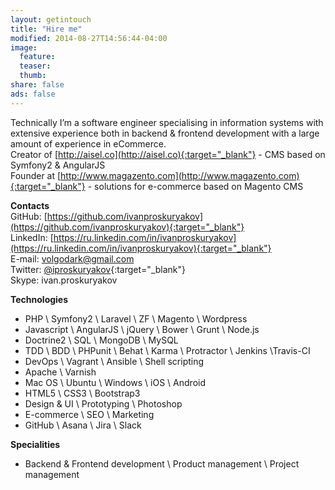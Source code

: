 ```yaml
---
layout: getintouch
title: "Hire me"
modified: 2014-08-27T14:56:44-04:00
image:
  feature:
  teaser:
  thumb:
share: false
ads: false
---
```


Technically I’m a software engineer specialising in information systems with extensive experience both in backend & frontend development with a large amount of experience in eCommerce.<br/>
Creator of [http://aisel.co](http://aisel.co){:target="_blank"} - CMS based on Symfony2 & AngularJS <br/>
Founder at [http://www.magazento.com](http://www.magazento.com){:target="_blank"} - solutions for e-commerce based on Magento CMS<br/>

**Contacts**<br/>
GitHub: [https://github.com/ivanproskuryakov](https://github.com/ivanproskuryakov){:target="_blank"}<br/>
LinkedIn: [https://ru.linkedin.com/in/ivanproskuryakov](https://ru.linkedin.com/in/ivanproskuryakov){:target="_blank"}<br/>
E-mail: volgodark@gmail.com<br/>
Twitter: [@iproskuryakov](http://twitter.com/iproskuryakov){:target="_blank"}<br/>
Skype: ivan.proskuryakov<br/>

**Technologies**<br/>
- PHP \​ Symfony2 \​ Laravel \​ ZF \​ Magento \​ Wordpress<br/>
- Javascript \​ AngularJS \​ jQuery \​ Bower \​ Grunt \​ Node.js<br/>
- Doctrine2 \​ SQL \​ MongoDB \​ MySQL<br/>
- TDD \​ BDD \​ PHPunit \​ Behat \​ Karma \​ Protractor \​ Jenkins \​ Travis-CI<br/>
- DevOps \​ Vagrant \​ Ansible \​ Shell scripting<br/>
- Apache \​ Varnish<br/>
- Mac OS \​ Ubuntu \​ Windows \​ iOS \​ Android<br/>
- HTML5 \​ CSS3 \​ Bootstrap3<br/>
- Design & UI \​ Prototyping \​ Photoshop<br/>
- E-commerce \​ SEO \​ Marketing<br/>
- GitHub \​ Asana \​ Jira \​ Slack<br/>

**Specialities**<br/>
- Backend & Frontend development \​ Product management \​ Project management
